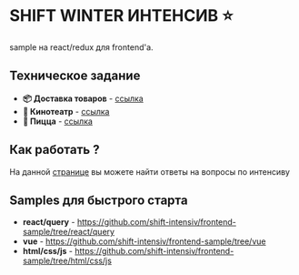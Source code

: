 # **SHIFT WINTER ИНТЕНСИВ ⭐️**

sample на react/redux для frontend'а.

## Техническое задание

- **📦 Доставка товаров** - [ссылка](https://omniscient-honeydew-f15.notion.site/7c46a3a33c8946bc8353d852afbf39a1)
- **🍿 Кинотеатр** - [ссылка](https://omniscient-honeydew-f15.notion.site/90eef6b45a7843158d5731a1d4fd2440)
- **🍕 Пицца** - [ссылка](https://omniscient-honeydew-f15.notion.site/efe624e43fa94004b37acc093565fa18)
  
## Как работать ?

На данной [странице](https://www.notion.so/2602fbc1bf3045b08a14bc0ae06304a9) вы можете найти ответы на вопросы по интенсиву

## Samples для быстрого старта

- **react/query** - https://github.com/shift-intensiv/frontend-sample/tree/react/query
- **vue** - https://github.com/shift-intensiv/frontend-sample/tree/vue
- **html/css/js** - https://github.com/shift-intensiv/frontend-sample/tree/html/css/js

